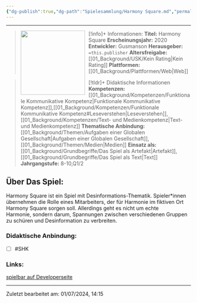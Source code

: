 ```yaml
---
{"dg-publish":true,"dg-path":"Spielesammlung/Harmony Square.md","permalink":"/spielesammlung/harmony-square/","noteIcon":"1"}
---
```


---
>[!info]+ Informationen:
><img src="https://games-im-unterricht.de/sites/default/files/styles/game_bild_cropped_480x270/public/spielbilder/Harmony%20Square%20Logo.PNG?itok=ueAAXUbs" style="float:left;height:175px;padding-right:10px">**Titel:** Harmony Square
>**Erscheinungsjahr:** 2020
>**Entwickler:** Gusmanson
>**Herausgeber:** `=this.publisher`
>**Altersfreigabe:** [[01_Background/USK/Kein Rating\|Kein Rating]]
>**Plattformen:** [[01_Background/Plattformen/Web\|Web]]

>[!tldr]+ Didaktische Informationen
>**Kompetenzen:** [[01_Background/Kompetenzen/Funktionale Kommunikative Kompetenz\|Funktionale Kommunikative Kompetenz]],[[01_Background/Kompetenzen/Funktionale Kommunikative Kompetenz#Leseverstehen\|Leseverstehen]],[[01_Background/Kompetenzen/Text- und Medienkompetenz\|Text- und Medienkompetenz]]
>**Thematische Anbindung:** [[01_Background/Themen/Aufgaben einer Globalen Gesellschaft\|Aufgaben einer Globalen Gesellschaft]],[[01_Background/Themen/Medien\|Medien]]
>**Einsatz als:** [[01_Background/Grundbegriffe/Das Spiel als Artefakt\|Artefakt]],[[01_Background/Grundbegriffe/Das Spiel als Text\|Text]]
>**Jahrgangstufe:** 8-10,Q1/2

## Über Das Spiel:
Harmony Square ist ein Spiel mit Desinformations-Thematik. Spieler\*innen übernehmen die Rolle eines Mitarbeiters, der für Harmonie im fiktiven Ort Harmony Square sorgen soll. Allerdings geht es nicht um echte Harmonie, sondern darum, Spannungen zwischen verschiedenen Gruppen zu schüren und Desinformation zu verbreiten.
### Didaktische Anbindung:
- [ ] #SHK 
### Links:
[spielbar auf Developerseite](https://harmonysquare.game)

---
Zuletzt bearbeitet am: 01/07/2024, 14:15